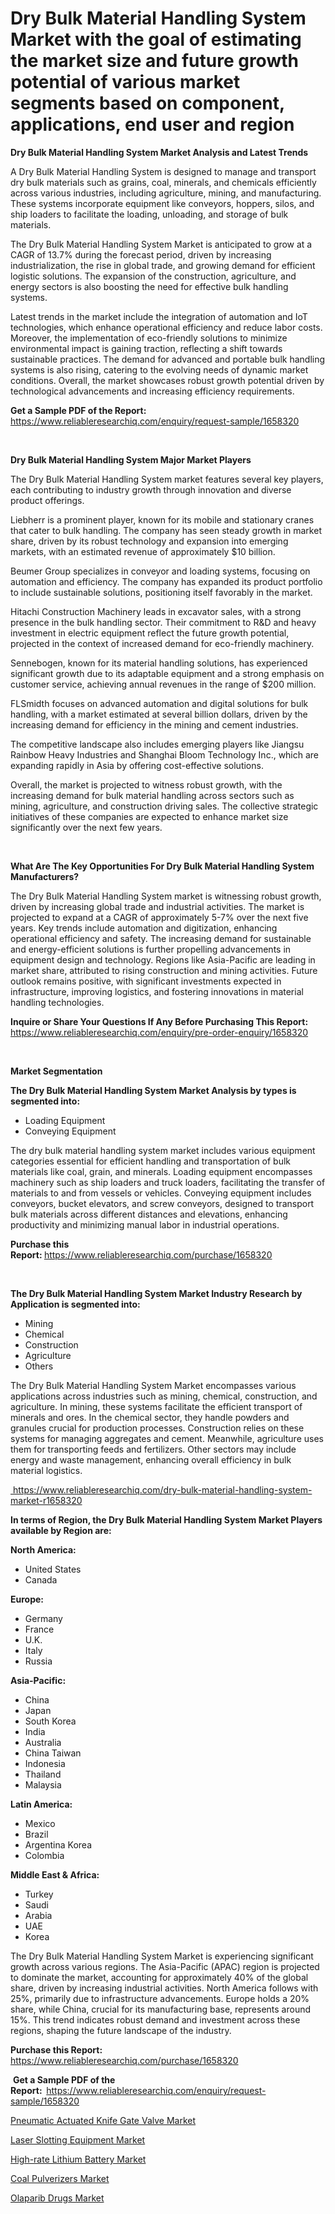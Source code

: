 <p><h1>Dry Bulk Material Handling System Market with the goal of estimating the market size and future growth potential of various market segments based on component, applications, end user and region</h1></p><p><strong>Dry Bulk Material Handling System Market Analysis and Latest Trends</strong></p>
<p><p>A Dry Bulk Material Handling System is designed to manage and transport dry bulk materials such as grains, coal, minerals, and chemicals efficiently across various industries, including agriculture, mining, and manufacturing. These systems incorporate equipment like conveyors, hoppers, silos, and ship loaders to facilitate the loading, unloading, and storage of bulk materials.</p><p>The Dry Bulk Material Handling System Market is anticipated to grow at a CAGR of 13.7% during the forecast period, driven by increasing industrialization, the rise in global trade, and growing demand for efficient logistic solutions. The expansion of the construction, agriculture, and energy sectors is also boosting the need for effective bulk handling systems.</p><p>Latest trends in the market include the integration of automation and IoT technologies, which enhance operational efficiency and reduce labor costs. Moreover, the implementation of eco-friendly solutions to minimize environmental impact is gaining traction, reflecting a shift towards sustainable practices. The demand for advanced and portable bulk handling systems is also rising, catering to the evolving needs of dynamic market conditions. Overall, the market showcases robust growth potential driven by technological advancements and increasing efficiency requirements.</p></p>
<p><strong>Get a Sample PDF of the Report:&nbsp;</strong> <a href="https://www.reliableresearchiq.com/enquiry/request-sample/1658320?utm_campaign=1106&utm_medium=2&utm_source=Github&utm_content=ia&utm_term=28092024&utm_id=dry-bulk-material-handling-system">https://www.reliableresearchiq.com/enquiry/request-sample/1658320</a></p>
<p>&nbsp;</p>
<p><strong>Dry Bulk Material Handling System Major Market Players</strong></p>
<p><p>The Dry Bulk Material Handling System market features several key players, each contributing to industry growth through innovation and diverse product offerings. </p><p>Liebherr is a prominent player, known for its mobile and stationary cranes that cater to bulk handling. The company has seen steady growth in market share, driven by its robust technology and expansion into emerging markets, with an estimated revenue of approximately $10 billion.</p><p>Beumer Group specializes in conveyor and loading systems, focusing on automation and efficiency. The company has expanded its product portfolio to include sustainable solutions, positioning itself favorably in the market.</p><p>Hitachi Construction Machinery leads in excavator sales, with a strong presence in the bulk handling sector. Their commitment to R&D and heavy investment in electric equipment reflect the future growth potential, projected in the context of increased demand for eco-friendly machinery.</p><p>Sennebogen, known for its material handling solutions, has experienced significant growth due to its adaptable equipment and a strong emphasis on customer service, achieving annual revenues in the range of $200 million.</p><p>FLSmidth focuses on advanced automation and digital solutions for bulk handling, with a market estimated at several billion dollars, driven by the increasing demand for efficiency in the mining and cement industries.</p><p>The competitive landscape also includes emerging players like Jiangsu Rainbow Heavy Industries and Shanghai Bloom Technology Inc., which are expanding rapidly in Asia by offering cost-effective solutions.</p><p>Overall, the market is projected to witness robust growth, with the increasing demand for bulk material handling across sectors such as mining, agriculture, and construction driving sales. The collective strategic initiatives of these companies are expected to enhance market size significantly over the next few years.</p></p>
<p>&nbsp;</p>
<p><strong>What Are The Key Opportunities For Dry Bulk Material Handling System Manufacturers?</strong></p>
<p><p>The Dry Bulk Material Handling System market is witnessing robust growth, driven by increasing global trade and industrial activities. The market is projected to expand at a CAGR of approximately 5-7% over the next five years. Key trends include automation and digitization, enhancing operational efficiency and safety. The increasing demand for sustainable and energy-efficient solutions is further propelling advancements in equipment design and technology. Regions like Asia-Pacific are leading in market share, attributed to rising construction and mining activities. Future outlook remains positive, with significant investments expected in infrastructure, improving logistics, and fostering innovations in material handling technologies.</p></p>
<p><strong>Inquire or Share Your Questions If Any Before Purchasing This Report:</strong> <a href="https://www.reliableresearchiq.com/enquiry/pre-order-enquiry/1658320?utm_campaign=1106&utm_medium=2&utm_source=Github&utm_content=ia&utm_term=28092024&utm_id=dry-bulk-material-handling-system">https://www.reliableresearchiq.com/enquiry/pre-order-enquiry/1658320</a></p>
<p>&nbsp;</p>
<p><strong>Market Segmentation</strong></p>
<p><strong>The Dry Bulk Material Handling System Market Analysis by types is segmented into:</strong></p>
<p><ul><li>Loading Equipment</li><li>Conveying Equipment</li></ul></p>
<p><p>The dry bulk material handling system market includes various equipment categories essential for efficient handling and transportation of bulk materials like coal, grain, and minerals. Loading equipment encompasses machinery such as ship loaders and truck loaders, facilitating the transfer of materials to and from vessels or vehicles. Conveying equipment includes conveyors, bucket elevators, and screw conveyors, designed to transport bulk materials across different distances and elevations, enhancing productivity and minimizing manual labor in industrial operations.</p></p>
<p><strong>Purchase this Report:&nbsp;</strong><a href="https://www.reliableresearchiq.com/purchase/1658320?utm_campaign=1106&utm_medium=2&utm_source=Github&utm_content=ia&utm_term=28092024&utm_id=dry-bulk-material-handling-system">https://www.reliableresearchiq.com/purchase/1658320</a></p>
<p>&nbsp;</p>
<p><strong>The Dry Bulk Material Handling System Market Industry Research by Application is segmented into:</strong></p>
<p><ul><li>Mining</li><li>Chemical</li><li>Construction</li><li>Agriculture</li><li>Others</li></ul></p>
<p><p>The Dry Bulk Material Handling System Market encompasses various applications across industries such as mining, chemical, construction, and agriculture. In mining, these systems facilitate the efficient transport of minerals and ores. In the chemical sector, they handle powders and granules crucial for production processes. Construction relies on these systems for managing aggregates and cement. Meanwhile, agriculture uses them for transporting feeds and fertilizers. Other sectors may include energy and waste management, enhancing overall efficiency in bulk material logistics.</p></p>
<p><a href="https://www.reliableresearchiq.com/dry-bulk-material-handling-system-market-r1658320?utm_campaign=1106&utm_medium=2&utm_source=Github&utm_content=ia&utm_term=28092024&utm_id=dry-bulk-material-handling-system">&nbsp;https://www.reliableresearchiq.com/dry-bulk-material-handling-system-market-r1658320</a></p>
<p><strong>In terms of Region, the Dry Bulk Material Handling System Market Players available by Region are:</strong></p>
<p>
    <p> <strong> North America: </strong>
        <ul>
            <li>United States</li>
            <li>Canada</li>
        </ul>
        </p> 
    <p> <strong> Europe: </strong>
        <ul>
            <li>Germany</li>
            <li>France</li>
            <li>U.K.</li>
            <li>Italy</li>
            <li>Russia</li>
        </ul>
        </p> 
    <p> <strong> Asia-Pacific: </strong>
        <ul>
            <li>China</li>
            <li>Japan</li>
            <li>South Korea</li>
            <li>India</li>
            <li>Australia</li>
            <li>China Taiwan</li>
            <li>Indonesia</li>
            <li>Thailand</li>
            <li>Malaysia</li>
        </ul>
        </p> 
    <p> <strong> Latin America: </strong>
        <ul>
            <li>Mexico</li>
            <li>Brazil</li>
            <li>Argentina Korea</li>
            <li>Colombia</li>
        </ul>
        </p> 
    <p> <strong> Middle East & Africa: </strong>
        <ul>
            <li>Turkey</li>
            <li>Saudi</li>
            <li>Arabia</li>
            <li>UAE</li>
            <li>Korea</li>
        </ul>
    </p>
    </p>
<p><p>The Dry Bulk Material Handling System Market is experiencing significant growth across various regions. The Asia-Pacific (APAC) region is projected to dominate the market, accounting for approximately 40% of the global share, driven by increasing industrial activities. North America follows with 25%, primarily due to infrastructure advancements. Europe holds a 20% share, while China, crucial for its manufacturing base, represents around 15%. This trend indicates robust demand and investment across these regions, shaping the future landscape of the industry.</p></p>
<p><strong>Purchase this Report: </strong><a href="https://www.reliableresearchiq.com/purchase/1658320?utm_campaign=1106&utm_medium=2&utm_source=Github&utm_content=ia&utm_term=28092024&utm_id=dry-bulk-material-handling-system">https://www.reliableresearchiq.com/purchase/1658320</a></p>
<p>&nbsp;<strong>Get a Sample PDF of the Report:&nbsp;&nbsp;</strong><a href="https://www.reliableresearchiq.com/enquiry/request-sample/1658320?utm_campaign=1106&utm_medium=2&utm_source=Github&utm_content=ia&utm_term=28092024&utm_id=dry-bulk-material-handling-system">https://www.reliableresearchiq.com/enquiry/request-sample/1658320</a></p>
<p><strong></strong></p>
<p><p><a href="https://www.linkedin.com/pulse/pneumatic-actuated-knife-gate-valve-market-emerging-trends-d8cze?trackingId=Tm8j%2FwdqR1uQ9XLVOpvjCQ%3D%3D&utm_campaign=1106&utm_medium=2&utm_source=Github&utm_content=ia&utm_term=28092024&utm_id=dry-bulk-material-handling-system">Pneumatic Actuated Knife Gate Valve Market</a></p><p><a href="https://github.com/AlbanaGurakuqi475/Market-Research-Report-List-1/blob/main/laser-slotting-equipment-market.md?utm_campaign=1106&utm_medium=2&utm_source=Github&utm_content=ia&utm_term=28092024&utm_id=dry-bulk-material-handling-system">Laser Slotting Equipment Market</a></p><p><a href="https://issuu.com/reportprime-2/docs/high-rate-lithium-battery-market-si_88297075d39ef8?utm_campaign=1106&utm_medium=2&utm_source=Github&utm_content=ia&utm_term=28092024&utm_id=dry-bulk-material-handling-system">High-rate Lithium Battery Market</a></p><p><a href="https://www.linkedin.com/pulse/booming-coal-pulverizers-market-sector-analysis-growth-projections-fknhf?trackingId=v%2Bkz3YWyScmUAqmaHV0m8A%3D%3D&utm_campaign=1106&utm_medium=2&utm_source=Github&utm_content=ia&utm_term=28092024&utm_id=dry-bulk-material-handling-system">Coal Pulverizers Market</a></p><p><a href="https://github.com/bo24bogard/Market-Research-Report-List-1/blob/main/olaparib-drugs-market.md?utm_campaign=1106&utm_medium=2&utm_source=Github&utm_content=ia&utm_term=28092024&utm_id=dry-bulk-material-handling-system">Olaparib Drugs Market</a></p></p>